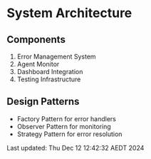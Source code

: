 # System Architecture

## Components
1. Error Management System
2. Agent Monitor
3. Dashboard Integration
4. Testing Infrastructure

## Design Patterns
- Factory Pattern for error handlers
- Observer Pattern for monitoring
- Strategy Pattern for error resolution


Last updated: Thu Dec 12 12:42:32 AEDT 2024
